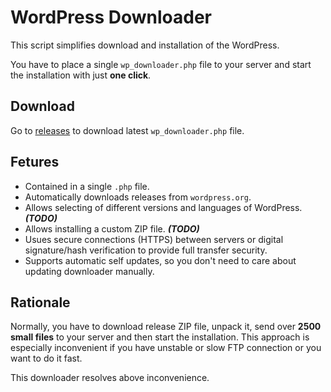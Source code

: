 # WordPress Downloader

This script simplifies download and installation of the WordPress.

You have to place a single `wp_downloader.php` file to your server and start the installation with just **one click**.

## Download

Go to [releases](https://github.com/kildom/wp_downloader/releases/latest) to download latest `wp_downloader.php` file.

## Fetures

* Contained in a single `.php` file.
* Automatically downloads releases from `wordpress.org`.
* Allows selecting of different versions and languages of WordPress. ***(TODO)***
* Allows installing a custom ZIP file. ***(TODO)***
* Usues secure connections (HTTPS) between servers or digital signature/hash verification to provide full transfer security.
* Supports automatic self updates, so you don't need to care about updating downloader manually.

## Rationale

Normally, you have to download release ZIP file, unpack it, send over **2500 small files** to your server and then start the installation.
This approach is especially inconvenient if you have unstable or slow FTP connection or you want to do it fast.

This downloader resolves above inconvenience.

